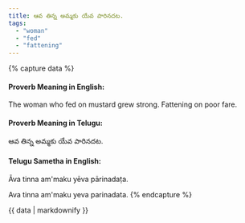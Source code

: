 ```yaml
---
title: ఆవ తిన్న అమ్మకు యేవ పారినదట.
tags:
  - "woman"
  - "fed"
  - "fattening"
---
```


{% capture data %}
#### Proverb Meaning in English:
The woman who fed on mustard grew strong.
Fattening on poor fare.

#### Proverb Meaning in Telugu:
ఆవ తిన్న అమ్మకు యేవ పారినదట.

#### Telugu Sametha in English:
Āva tinna am'maku yēva pārinadaṭa.

Ava tinna am'maku yeva parinadata.
{% endcapture %}

{{ data | markdownify }}

